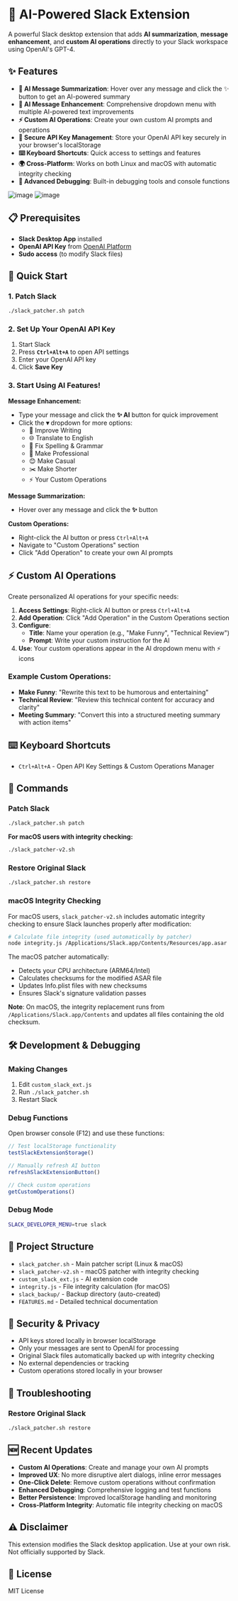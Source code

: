# 🚀 AI-Powered Slack Extension

A powerful Slack desktop extension that adds **AI summarization**, **message enhancement**, and **custom AI operations** directly to your Slack workspace using OpenAI's GPT-4.

## ✨ Features

- **🤖 AI Message Summarization**: Hover over any message and click the ✨ button to get an AI-powered summary
- **📝 AI Message Enhancement**: Comprehensive dropdown menu with multiple AI-powered text improvements
- **⚡ Custom AI Operations**: Create your own custom AI prompts and operations
- **🔐 Secure API Key Management**: Store your OpenAI API key securely in your browser's localStorage
- **⌨️ Keyboard Shortcuts**: Quick access to settings and features
- **🌍 Cross-Platform**: Works on both Linux and macOS with automatic integrity checking
- **🔧 Advanced Debugging**: Built-in debugging tools and console functions

![image](https://github.com/user-attachments/assets/c9c3a675-0fdf-4080-815a-7159f551bfba)
![image](https://github.com/user-attachments/assets/18f27513-a2c4-404c-93b4-fb7168db7f12)


## 📋 Prerequisites

- **Slack Desktop App** installed
- **OpenAI API Key** from [OpenAI Platform](https://platform.openai.com/api-keys)
- **Sudo access** (to modify Slack files)

## 🚀 Quick Start

### 1. Patch Slack
```bash
./slack_patcher.sh patch
```

### 2. Set Up Your OpenAI API Key
1. Start Slack
2. Press **`Ctrl+Alt+A`** to open API settings
3. Enter your OpenAI API key
4. Click **Save Key**

### 3. Start Using AI Features!

**Message Enhancement:**
- Type your message and click the **✨ AI** button for quick improvement
- Click the **▾** dropdown for more options:
  - 📝 Improve Writing
  - 🌐 Translate to English  
  - 🔧 Fix Spelling & Grammar
  - 👔 Make Professional
  - 😊 Make Casual
  - ✂️ Make Shorter
  - ⚡ Your Custom Operations

**Message Summarization:**
- Hover over any message and click the **✨** button

**Custom Operations:**
- Right-click the AI button or press `Ctrl+Alt+A`
- Navigate to "Custom Operations" section
- Click "Add Operation" to create your own AI prompts

## ⚡ Custom AI Operations

Create personalized AI operations for your specific needs:

1. **Access Settings**: Right-click AI button or press `Ctrl+Alt+A`
2. **Add Operation**: Click "Add Operation" in the Custom Operations section
3. **Configure**: 
   - **Title**: Name your operation (e.g., "Make Funny", "Technical Review")
   - **Prompt**: Write your custom instruction for the AI
4. **Use**: Your custom operations appear in the AI dropdown menu with ⚡ icons

### Example Custom Operations:
- **Make Funny**: "Rewrite this text to be humorous and entertaining"
- **Technical Review**: "Review this technical content for accuracy and clarity"
- **Meeting Summary**: "Convert this into a structured meeting summary with action items"

## ⌨️ Keyboard Shortcuts

- `Ctrl+Alt+A` - Open API Key Settings & Custom Operations Manager

## 🔧 Commands

### Patch Slack
```bash
./slack_patcher.sh patch
```

**For macOS users with integrity checking:**
```bash
./slack_patcher-v2.sh
```

### Restore Original Slack
```bash
./slack_patcher.sh restore
```

### macOS Integrity Checking
For macOS users, `slack_patcher-v2.sh` includes automatic integrity checking to ensure Slack launches properly after modification:

```bash
# Calculate file integrity (used automatically by patcher)
node integrity.js /Applications/Slack.app/Contents/Resources/app.asar
```

The macOS patcher automatically:
- Detects your CPU architecture (ARM64/Intel)
- Calculates checksums for the modified ASAR file
- Updates Info.plist files with new checksums
- Ensures Slack's signature validation passes

**Note**: On macOS, the integrity replacement runs from `/Applications/Slack.app/Contents` and updates all files containing the old checksum.

## 🛠️ Development & Debugging

### Making Changes
1. Edit `custom_slack_ext.js`
2. Run `./slack_patcher.sh`
3. Restart Slack

### Debug Functions
Open browser console (F12) and use these functions:
```javascript
// Test localStorage functionality
testSlackExtensionStorage()

// Manually refresh AI button
refreshSlackExtensionButton()

// Check custom operations
getCustomOperations()
```

### Debug Mode
```bash
SLACK_DEVELOPER_MENU=true slack
```

## 📁 Project Structure

- `slack_patcher.sh` - Main patcher script (Linux & macOS)
- `slack_patcher-v2.sh` - macOS patcher with integrity checking
- `custom_slack_ext.js` - AI extension code
- `integrity.js` - File integrity calculation (for macOS)
- `slack_backup/` - Backup directory (auto-created)
- `FEATURES.md` - Detailed technical documentation

## 🔐 Security & Privacy

- API keys stored locally in browser localStorage
- Only your messages are sent to OpenAI for processing
- Original Slack files automatically backed up with integrity checking
- No external dependencies or tracking
- Custom operations stored locally in your browser

## 🚨 Troubleshooting

### Restore Original Slack
```bash
./slack_patcher.sh restore
```

## 🆕 Recent Updates

- **Custom AI Operations**: Create and manage your own AI prompts
- **Improved UX**: No more disruptive alert dialogs, inline error messages
- **One-Click Delete**: Remove custom operations without confirmation
- **Enhanced Debugging**: Comprehensive logging and test functions
- **Better Persistence**: Improved localStorage handling and monitoring
- **Cross-Platform Integrity**: Automatic file integrity checking on macOS

## ⚠️ Disclaimer

This extension modifies the Slack desktop application. Use at your own risk. Not officially supported by Slack.

## 📄 License

MIT License